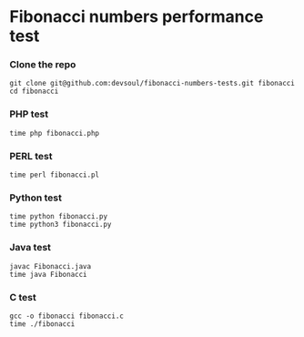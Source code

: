 Fibonacci numbers performance test
==================================

### Clone the repo
	git clone git@github.com:devsoul/fibonacci-numbers-tests.git fibonacci
	cd fibonacci
	
### PHP test 
	time php fibonacci.php

### PERL test
	time perl fibonacci.pl
	
### Python test
	time python fibonacci.py
	time python3 fibonacci.py

### Java test
    javac Fibonacci.java 
    time java Fibonacci 

### C test
    gcc -o fibonacci fibonacci.c
    time ./fibonacci

